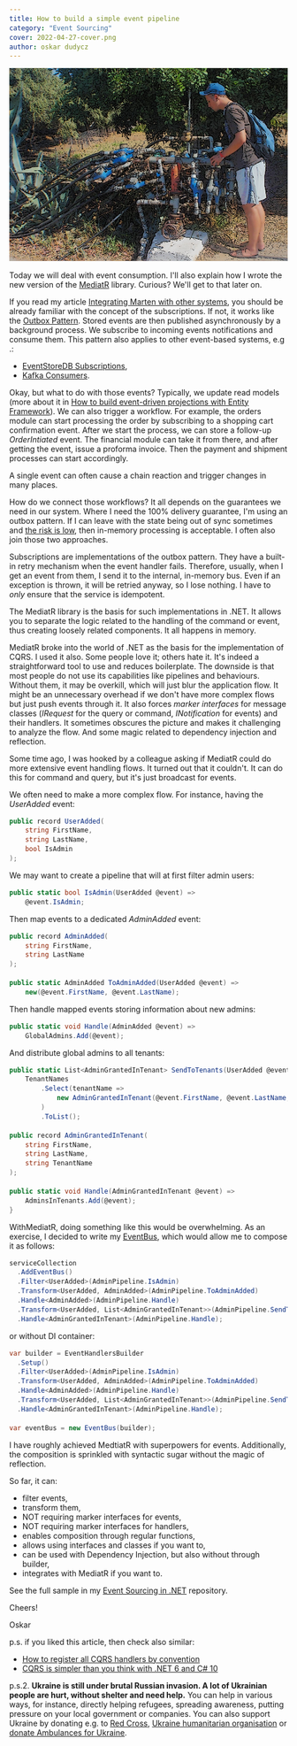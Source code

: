 ```yaml
---
title: How to build a simple event pipeline
category: "Event Sourcing"
cover: 2022-04-27-cover.png
author: oskar dudycz
---
```


![cover](2022-04-27-cover.png)

Today we will deal with event consumption. I'll also explain how I wrote the new version of the [MediatR](https://github.com/jbogard/MediatR) library. Curious? We'll get to that later on.

If you read my article [Integrating Marten with other systems](/en/integrating_Marten/), you should be already familiar with the concept of the subscriptions. If not, it works like the [Outbox Pattern](/en/outbox_inbox_patterns_and_delivery_guarantees_explained/). Stored events are then published asynchronously by a background process. We subscribe to incoming events notifications and consume them. This pattern also applies to other event-based systems, e.g .:
- [EventStoreDB Subscriptions](https://github.com/oskardudycz/EventSourcing.NetCore/blob/main/Core.EventStoreDB/Subscriptions/EventStoreDBSubscriptionToAll.cs),
- [Kafka Consumers](https://github.com/oskardudycz/EventSourcing.NetCore/blob/main/Core.Kafka/Consumers/KafkaConsumer.cs).

Okay, but what to do with those events? Typically, we update read models (more about it in [How to build event-driven projections with Entity Framework](https://event-driven.io/en/how_to_do_events_projections_with_entity_framework/)). We can also trigger a workflow. For example, the orders module can start processing the order by subscribing to a shopping cart confirmation event. After we start the process, we can store a follow-up _OrderIntiated_ event. The financial module can take it from there, and after getting the event, issue a proforma invoice. Then the payment and shipment processes can start accordingly.

A single event can often cause a chain reaction and trigger changes in many places.

How do we connect those workflows? It all depends on the guarantees we need in our system. Where I need the 100% delivery guarantee, I'm using an outbox pattern. If I can leave with the state being out of sync sometimes and [the risk is low](/en/the_risk_of_ignoring_risks/), then in-memory processing is acceptable. I often also join those two approaches.

Subscriptions are implementations of the outbox pattern. They have a built-in retry mechanism when the event handler fails. Therefore, usually, when I get an event from them, I send it to the internal, in-memory bus. Even if an exception is thrown, it will be retried anyway, so I lose nothing. I have to _only_ ensure that the service is idempotent.

The MediatR library is the basis for such implementations in .NET. It allows you to separate the logic related to the handling of the command or event, thus creating loosely related components. It all happens in memory.

MediatR broke into the world of .NET as the basis for the implementation of CQRS. I used it also. Some people love it; others hate it. It's indeed a straightforward tool to use and reduces boilerplate. The downside is that most people do not use its capabilities like pipelines and behaviours. Without them, it may be overkill, which will just blur the application flow. 
It might be an unnecessary overhead if we don't have more complex flows but just push events through it. It also forces _marker interfaces_ for message classes (_IRequest_ for the query or command, _INotification_ for events) and their handlers. It sometimes obscures the picture and makes it challenging to analyze the flow. And some magic related to dependency injection and reflection.

Some time ago, I was hooked by a colleague asking if MediatR could do more extensive event handling flows. It turned out that it couldn't. It can do this for command and query, but it's just broadcast for events.

We often need to make a more complex flow. For instance, having the _UserAdded_ event:

```csharp
public record UserAdded(
    string FirstName,
    string LastName,
    bool IsAdmin
);
```

We may want to create a pipeline that will at first filter admin users:

```csharp
public static bool IsAdmin(UserAdded @event) =>
    @event.IsAdmin;
```

Then map events to a dedicated _AdminAdded_ event:

```csharp
public record AdminAdded(
    string FirstName,
    string LastName
);

public static AdminAdded ToAdminAdded(UserAdded @event) =>
    new(@event.FirstName, @event.LastName);
```

Then handle mapped events storing information about new admins:

```csharp
public static void Handle(AdminAdded @event) =>
    GlobalAdmins.Add(@event);
```

And distribute global admins to all tenants:

```csharp
public static List<AdminGrantedInTenant> SendToTenants(UserAdded @event) =>
    TenantNames
        .Select(tenantName =>
            new AdminGrantedInTenant(@event.FirstName, @event.LastName, tenantName)
        )
        .ToList();

public record AdminGrantedInTenant(
    string FirstName,
    string LastName,
    string TenantName
);

public static void Handle(AdminGrantedInTenant @event) =>
    AdminsInTenants.Add(@event);
}
```

WithMediatR, doing something like this would be overwhelming. As an exercise, I decided to write my [EventBus](https://github.com/oskardudycz/EventSourcing.NetCore/blob/main/Sample/EventPipelines/EventPipelines/EventBus.cs), which would allow me to compose it as follows:

```csharp
serviceCollection
  .AddEventBus()
  .Filter<UserAdded>(AdminPipeline.IsAdmin)
  .Transform<UserAdded, AdminAdded>(AdminPipeline.ToAdminAdded)
  .Handle<AdminAdded>(AdminPipeline.Handle)
  .Transform<UserAdded, List<AdminGrantedInTenant>>(AdminPipeline.SendToTenants)
  .Handle<AdminGrantedInTenant>(AdminPipeline.Handle);
```

or without DI container:

```csharp
var builder = EventHandlersBuilder
  .Setup()
  .Filter<UserAdded>(AdminPipeline.IsAdmin)
  .Transform<UserAdded, AdminAdded>(AdminPipeline.ToAdminAdded)
  .Handle<AdminAdded>(AdminPipeline.Handle)
  .Transform<UserAdded, List<AdminGrantedInTenant>>(AdminPipeline.SendToTenants)
  .Handle<AdminGrantedInTenant>(AdminPipeline.Handle);

var eventBus = new EventBus(builder);
```

I have roughly achieved MedtiatR with superpowers for events. Additionally, the composition is sprinkled with syntactic sugar without the magic of reflection.

So far, it can:
- filter events,
- transform them,
- NOT requiring marker interfaces for events,
- NOT requiring marker interfaces for handlers,
- enables composition through regular functions,
- allows using interfaces and classes if you want to,
- can be used with Dependency Injection, but also without through builder,
- integrates with MediatR if you want to.

See the full sample in my [Event Sourcing in .NET](https://github.com/oskardudycz/EventSourcing.NetCore/blob/main/Sample/EventPipelines/EventPipelines/EventBus.cs) repository.

Cheers!

Oskar

p.s. if you liked this article, then check also similar:
- [How to register all CQRS handlers by convention](/en/how_to_register_all_mediatr_handlers_by_convention/)
- [CQRS is simpler than you think with .NET 6 and C# 10](/en/cqrs_is_simpler_than_you_think_with_net6/)

p.s.2. **Ukraine is still under brutal Russian invasion. A lot of Ukrainian people are hurt, without shelter and need help.** You can help in various ways, for instance, directly helping refugees, spreading awareness, putting pressure on your local government or companies. You can also support Ukraine by donating e.g. to [Red Cross](https://www.icrc.org/en/donate/ukraine), [Ukraine humanitarian organisation](https://savelife.in.ua/en/donate/) or [donate Ambulances for Ukraine](https://www.gofundme.com/f/help-to-save-the-lives-of-civilians-in-a-war-zone).
